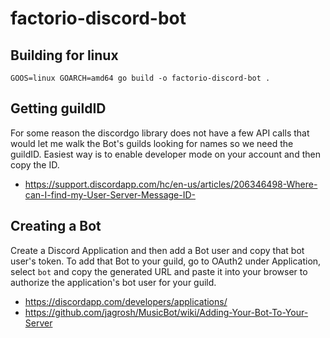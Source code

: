 # factorio-discord-bot

## Building for linux

```
GOOS=linux GOARCH=amd64 go build -o factorio-discord-bot . 
```

## Getting guildID

For some reason the discordgo library does not have a few API calls that would
let me walk the Bot's guilds looking for names so we need the guildID. Easiest
way is to enable developer mode on your account and then copy the ID.

* https://support.discordapp.com/hc/en-us/articles/206346498-Where-can-I-find-my-User-Server-Message-ID-

## Creating a Bot

Create a Discord Application and then add a Bot user and copy that bot user's
token. To add that Bot to your guild, go to OAuth2 under Application, select `bot`
and copy the generated URL and paste it into your browser to authorize the
application's bot user for your guild.

* https://discordapp.com/developers/applications/
* https://github.com/jagrosh/MusicBot/wiki/Adding-Your-Bot-To-Your-Server